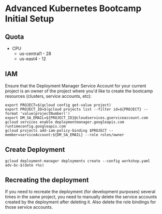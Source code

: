 # Advanced Kubernetes Bootcamp Initial Setup

## Quota

* CPU
  * us-central1 - 28
  * us-east4 - 12

## IAM

Ensure that the Deployment Manager Service Account
for your current project is an owner of the project where you'd like to create
the bootcamp resources (clusters, service accounts, etc):

    export PROJECT=$(gcloud config get-value project)
    export PROJECT_ID=$(gcloud projects list --filter id=${PROJECT} --format 'value(projectNumber)')
    export DM_SA_EMAIL=${PROJECT_ID}@cloudservices.gserviceaccount.com
    gcloud services enable deploymentmanager.googleapis.com runtimeconfig.googleapis.com
    gcloud projects add-iam-policy-binding $PROJECT --member=serviceAccount:${DM_SA_EMAIL} --role roles/owner

## Create Deployment

    gcloud deployment-manager deployments create --config workshop.yaml adv-bc-$(date +%s)

## Recreating the deployment

If you need to recreate the deployment (for development purposes) several times
in the same project, you need to manually delete the service accounts created
by the deployment after deleting it. Also delete the role bindings for those
service accounts.
